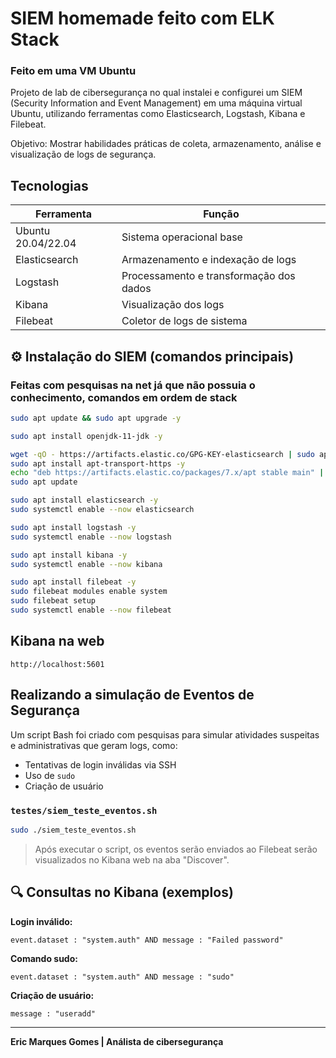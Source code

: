 # SIEM homemade feito com ELK Stack
### Feito em uma VM Ubuntu

Projeto de lab de cibersegurança no qual instalei e configurei um SIEM (Security Information and Event Management) em uma máquina virtual Ubuntu, utilizando ferramentas como Elasticsearch, Logstash, Kibana e Filebeat.

Objetivo: Mostrar habilidades práticas de coleta, armazenamento, análise e visualização de logs de segurança.

## Tecnologias

| Ferramenta      | Função                                  |
|-----------------|------------------------------------------|
| Ubuntu 20.04/22.04 | Sistema operacional base               |
| Elasticsearch   | Armazenamento e indexação de logs        |
| Logstash        | Processamento e transformação dos dados  |
| Kibana          | Visualização dos logs                    |
| Filebeat        | Coletor de logs de sistema               |


## ⚙️ Instalação do SIEM (comandos principais)
### Feitas com pesquisas na net já que não possuia o conhecimento, comandos em ordem de stack

```bash
sudo apt update && sudo apt upgrade -y

sudo apt install openjdk-11-jdk -y

wget -qO - https://artifacts.elastic.co/GPG-KEY-elasticsearch | sudo apt-key add -
sudo apt install apt-transport-https -y
echo "deb https://artifacts.elastic.co/packages/7.x/apt stable main" | sudo tee /etc/apt/sources.list.d/elastic-7.x.list
sudo apt update

sudo apt install elasticsearch -y
sudo systemctl enable --now elasticsearch

sudo apt install logstash -y
sudo systemctl enable --now logstash

sudo apt install kibana -y
sudo systemctl enable --now kibana

sudo apt install filebeat -y
sudo filebeat modules enable system
sudo filebeat setup
sudo systemctl enable --now filebeat
```

## Kibana na web

```
http://localhost:5601
```

## Realizando a simulação de Eventos de Segurança

Um script Bash foi criado com pesquisas para simular atividades suspeitas e administrativas que geram logs, como:

- Tentativas de login inválidas via SSH
- Uso de `sudo`
- Criação de usuário

### `testes/siem_teste_eventos.sh`

```bash
sudo ./siem_teste_eventos.sh
```

> Após executar o script, os eventos serão enviados ao Filebeat serão visualizados no Kibana web na aba "Discover".

## 🔍 Consultas no Kibana (exemplos)

**Login inválido:**
```kibana
event.dataset : "system.auth" AND message : "Failed password"
```

**Comando sudo:**
```kibana
event.dataset : "system.auth" AND message : "sudo"
```

**Criação de usuário:**
```kibana
message : "useradd"
```

---

**Eric Marques Gomes | Análista de cibersegurança**  
